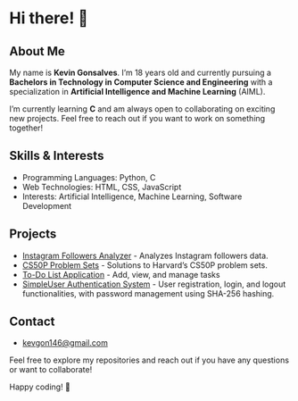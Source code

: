 # Hi there! 👋

## About Me

My name is **Kevin Gonsalves**. I’m 18 years old and currently pursuing a **Bachelors in Technology in Computer Science and Engineering** with a specialization in **Artificial Intelligence and Machine Learning** (AIML). 

I’m currently learning **C** and am always open to collaborating on exciting new projects. Feel free to reach out if you want to work on something together!

## Skills & Interests

- Programming Languages: Python, C
- Web Technologies: HTML, CSS, JavaScript
- Interests: Artificial Intelligence, Machine Learning, Software Development

## Projects

- [Instagram Followers Analyzer](https://github.com/kevgon8/Instagram-Follower-Analyzer) - Analyzes Instagram followers data.
- [CS50P Problem Sets](https://github.com/kevgon8/CS50P-Problem-Sets-Solutions) - Solutions to Harvard’s CS50P problem sets.
- [To-Do List Application](https://github.com/kevgon8/To-Do-List-App) - Add, view, and manage tasks
- [SimpleUser Authentication System](https://github.com/kevgon8/User-Authentication-System) - User registration, login, and logout functionalities, with password management using SHA-256 hashing.

## Contact
- [kevgon146@gmail.com](kevgon146@gmail.com)

Feel free to explore my repositories and reach out if you have any questions or want to collaborate!

Happy coding! 🚀

<!---
kevgon8/kevgon8 is a ✨ special ✨ repository because its `README.md` (this file) appears on your GitHub profile.
You can click the Preview link to take a look at your changes.
--->
